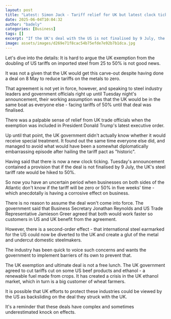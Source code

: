 ```yaml
---
layout: post
title: "Latest: Simon Jack - Tariff relief for UK but latest clock ticking on US deal"
date: 2025-06-04T10:04:32
author: "badely"
categories: [Business]
tags: []
excerpt: "If the UK's deal with the US is not finalised by 9 July, the UK's tariff on steel will go back up to 50%."
image: assets/images/d269e71f8cac54b75efde7e92b7b1dca.jpg
---
```


Let's dive into the details: It is hard to argue the UK exemption from the doubling of US tariffs on imported steel from 25 to 50% is not good news. 

It was not a given that the UK would get this carve-out despite having done a deal on 8 May to reduce tariffs on the metals to zero.

That agreement is not yet in force, however, and speaking to steel industry leaders and government officials right up until Tuesday night's announcement, their working assumption was that the UK would be in the same boat as everyone else - facing tariffs of 50% until that deal was finalised. 

There was a palpable sense of relief from UK trade officials when the exemption was included in President Donald Trump's latest executive order.

Up until that point, the UK government didn't actually know whether it would receive special treatment. It found out the same time everyone else did, and managed to avoid what would have been a somewhat diplomatically embarrassing episode after hailing the tariff pact as "historic".

Having said that there is now a new clock ticking. Tuesday's announcement contained a provision that if the deal is not finalised by 9 July, the UK's steel tariff rate would be hiked to 50%. 

So now you have an uncertain period when businesses on both sides of the Atlantic don't know if the tariff will be zero or 50% in five weeks' time - which anecdotally is having a corrosive effect on business.

There is no reason to assume the deal won't come into force. The government said that Business Secretary Jonathan Reynolds and US Trade Representative Jamieson Greer agreed that both would work faster so customers in US and UK benefit from the agreement.

However, there is a second-order effect - that international steel earmarked for the US could now be diverted to the UK and create a glut of the metal and undercut domestic steelmakers. 

The industry has been quick to voice such concerns and wants the government to implement barriers of its own to prevent that.

The UK exemption and ultimate deal is not a free lunch. The UK government agreed to cut tariffs cut on some US beef products and ethanol - a renewable fuel made from crops. It has created a crisis in the UK ethanol market, which in turn is a big customer of wheat farmers.

It is possible that UK efforts to protect these industries could be viewed by the US as backsliding on the deal they struck with the UK.

It's a reminder that these deals have complex and sometimes underestimated knock on effects.

